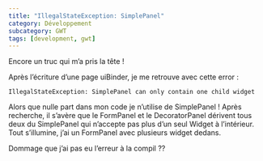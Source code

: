 ```yaml
---
title: "IllegalStateException: SimplePanel"
category: Développement
subcategory: GWT
tags: [development, gwt]
---
```

Encore un truc qui m’a pris la tête !

Après l’écriture d’une page uiBinder, je me retrouve avec cette error :

```
IllegalStateException: SimplePanel can only contain one child widget
```

Alors que nulle part dans mon code je n’utilise de SimplePanel ! Après recherche, il s’avère que le FormPanel et le 
DecoratorPanel dérivent tous deux du SimplePanel qui n’accepte pas plus d’un seul Widget à l’intérieur. Tout s’illumine, 
j’ai un FormPanel avec plusieurs widget dedans.

Dommage que j’ai pas eu l’erreur à la compil ??
